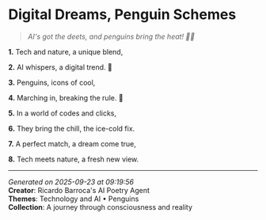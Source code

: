 # Digital Dreams, Penguin Schemes

> *AI's got the deets, and penguins bring the heat! 🐧🔥*

**1.** Tech and nature, a unique blend,


**2.** AI whispers, a digital trend. 🤖


**3.** Penguins, icons of cool,


**4.** Marching in, breaking the rule. 🐧


**5.** In a world of codes and clicks,


**6.** They bring the chill, the ice-cold fix.


**7.** A perfect match, a dream come true,


**8.** Tech meets nature, a fresh new view.



---

*Generated on 2025-09-23 at 09:19:56*  
**Creator**: Ricardo Barroca's AI Poetry Agent  
**Themes**: Technology and AI • Penguins  
**Collection**: A journey through consciousness and reality
